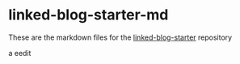 # linked-blog-starter-md
These are the markdown files for the [linked-blog-starter](https://github.com/matthewwong525/linked-blog-starter) repository

a eedit